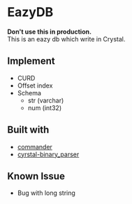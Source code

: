EazyDB
======

**Don't use this in production.**  
This is an eazy db which write in Crystal.  

## Implement ##

- CURD
- Offset index
- Schema
  - str (varchar)
  - num (int32)

## Built with ##
- [commander](https://github.com/mrrooijen/commander)
- [cyrstal-binary_parser](https://github.com/DanSnow/crystal-binary_parser)

## Known Issue ##

- Bug with long string

